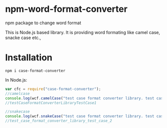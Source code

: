 # npm-word-format-converter

npm package to change word format

This is Node.js based library. It is providing word formating like camel case, snacke case etc.,

# Installation

```shell
npm i case-format-converter

```

In Node.js:

```js
var cfc = require("case-format-converter");
//camelcase
console.log(wcf.camelCase("test case format converter library. test case 1"));
//testCaseFormatConverterLibraryTestCase1

//snakecase
console.log(wcf.snakeCase("test case format converter library. test case 2"));
//test_case_format_converter_library_test_case_2
```
